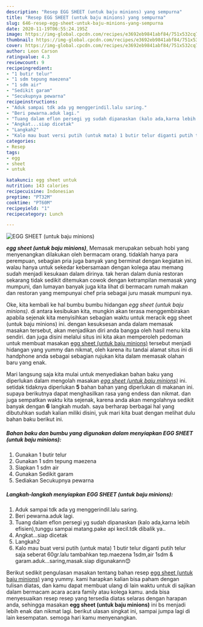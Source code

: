 ```yaml
---
description: "Resep EGG SHEET (untuk baju minions) yang sempurna"
title: "Resep EGG SHEET (untuk baju minions) yang sempurna"
slug: 646-resep-egg-sheet-untuk-baju-minions-yang-sempurna
date: 2020-11-19T06:55:24.195Z
image: https://img-global.cpcdn.com/recipes/e3692eb9841abf84/751x532cq70/egg-sheet-untuk-baju-minions-foto-resep-utama.jpg
thumbnail: https://img-global.cpcdn.com/recipes/e3692eb9841abf84/751x532cq70/egg-sheet-untuk-baju-minions-foto-resep-utama.jpg
cover: https://img-global.cpcdn.com/recipes/e3692eb9841abf84/751x532cq70/egg-sheet-untuk-baju-minions-foto-resep-utama.jpg
author: Leon Carson
ratingvalue: 4.3
reviewcount: 9
recipeingredient:
- "1 butir telur"
- "1 sdm tepung maezena"
- "1 sdm air"
- "Sedikit garam"
- "Secukupnya pewarna"
recipeinstructions:
- "Aduk sampai tdk ada yg menggerindil.lalu saring."
- "Beri pewarna.aduk lagi."
- "Tuang dalam eflon persegi yg sudah dipanaskan (kalo ada,karna lebih efisien),tunggu sampai matang.pake api kecil.tdk dibalik ya.."
- "Angkat...siap dicetak"
- "Langkah2"
- "Kalo mau buat versi putih (untuk mata) 1 butir telur diganti putih telur saja seberat 60gr.lalu tambahkan tep.maezena 1sdm,air 1sdm &amp; garam.aduk...saring,masak.siap digunakann😊"
categories:
- Resep
tags:
- egg
- sheet
- untuk

katakunci: egg sheet untuk 
nutrition: 143 calories
recipecuisine: Indonesian
preptime: "PT32M"
cooktime: "PT60M"
recipeyield: "1"
recipecategory: Lunch

---
```



![EGG SHEET (untuk baju minions)](https://img-global.cpcdn.com/recipes/e3692eb9841abf84/751x532cq70/egg-sheet-untuk-baju-minions-foto-resep-utama.jpg)

<b><i>egg sheet (untuk baju minions)</i></b>, Memasak merupakan sebuah hobi yang menyenangkan dilakukan oleh bermacam orang. tidaklah hanya para perempuan, sebagian pria juga banyak yang berminat dengan kegiatan ini. walau hanya untuk sekedar kebersamaan dengan kolega atau memang sudah menjadi kesukaan dalam dirinya. tak heran dalam dunia restoran sekarang tidak sedikit ditemukan cowok dengan ketrampilan memasak yang mumpuni, dan lumayan banyak juga kita lihat di bermacam rumah makan dan restoran yang mempunyai chef pria sebagai juru masak mumpuni nya.



Oke, kita kembali ke hal bumbu bumbu hidangan <i>egg sheet (untuk baju minions)</i>. di antara kesibukan kita, mungkin akan terasa menggembirakan apabila sejenak kita menyisihkan sebagian waktu untuk meracik egg sheet (untuk baju minions) ini. dengan kesuksesan anda dalam memasak masakan tersebut, akan menjadikan diri anda bangga oleh hasil menu kita sendiri. dan juga disini melalui situs ini kita akan memperoleh pedoman untuk membuat masakan <u>egg sheet (untuk baju minions)</u> tersebut menjadi hidangan yang yummy dan nikmat, oleh karena itu tandai alamat situs ini di handphone anda sebagai sebagian rujukan kita dalam memasak olahan baru yang enak.


Mari langsung saja kita mulai untuk menyediakan bahan baku yang diperlukan dalam mengolah masakan <u><i>egg sheet (untuk baju minions)</i></u> ini. setidak tidaknya diperlukan <b>5</b> bahan bahan yang diperlukan di makanan ini. supaya berikutnya dapat menghasilkan rasa yang endess dan nikmat. dan juga sempatkan waktu kita sejenak, karena anda akan mengolahnya sedikit banyak dengan <b>6</b> langkah mudah. saya berharap berbagai hal yang dibutuhkan sudah kalian miliki disini, yuk mari kita buat dengan melihat dulu bahan baku berikut ini.

<!--inarticleads1-->

##### Bahan baku dan bumbu yang digunakan dalam menyiapkan EGG SHEET (untuk baju minions):

1. Gunakan 1 butir telur
1. Gunakan 1 sdm tepung maezena
1. Siapkan 1 sdm air
1. Gunakan Sedikit garam
1. Sediakan Secukupnya pewarna




<!--inarticleads2-->

##### Langkah-langkah menyiapkan EGG SHEET (untuk baju minions):

1. Aduk sampai tdk ada yg menggerindil.lalu saring.
1. Beri pewarna.aduk lagi.
1. Tuang dalam eflon persegi yg sudah dipanaskan (kalo ada,karna lebih efisien),tunggu sampai matang.pake api kecil.tdk dibalik ya..
1. Angkat...siap dicetak
1. Langkah2
1. Kalo mau buat versi putih (untuk mata) 1 butir telur diganti putih telur saja seberat 60gr.lalu tambahkan tep.maezena 1sdm,air 1sdm &amp; garam.aduk...saring,masak.siap digunakann😊




Berikut sedikit pengulasan masakan tentang bahan resep <u>egg sheet (untuk baju minions)</u> yang yummy. kami harapkan kalian bisa paham dengan tulisan diatas, dan kamu dapat membuat ulang di lain waktu untuk di sajikan dalam bermacam acara acara family atau kolega kamu. anda bisa menyesuaikan resep resep yang tersedia diatas selaras dengan harapan anda, sehingga masakan <b>egg sheet (untuk baju minions)</b> ini bs menjadi lebih enak dan nikmat lagi. berikut ulasan singkat ini, sampai jumpa lagi di lain kesempatan. semoga hari kamu menyenangkan.
